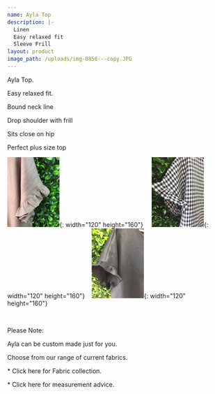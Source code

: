 ```yaml
---
name: Ayla Top
description: |-
  Linen
  Easy relaxed fit
  Sleeve Frill
layout: product
image_path: /uploads/img-0856---copy.JPG
---
```


Ayla Top.&nbsp;

Easy relaxed fit.&nbsp;&nbsp;

Bound neck line&nbsp;&nbsp;

Drop shoulder with frill&nbsp;

Sits close on hip

Perfect plus size top

![](/uploads/img-0802---copy.JPG){: width="120" height="160"}&nbsp; &nbsp; &nbsp;![](/uploads/img-0855---copy.JPG){: width="120" height="160"}&nbsp; &nbsp;&nbsp;![](/uploads/img-0857---copy.JPG){: width="120" height="160"}&nbsp;&nbsp;

&nbsp;

Please Note:

Ayla can be custom made just for you.

Choose from our range of current fabrics.

\* Click here for Fabric collection.

\* Click here for measurement advice.